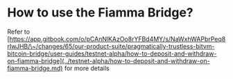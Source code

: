 # How to use the Fiamma Bridge?

Refer to [https://app.gitbook.com/o/pCAnNlKAzOo8rYFBd4MY/s/NaWxhWAPbrPeq8rIwJHB/\~/changes/65/our-product-suite/pragmatically-trustless-bitvm-bitcoin-bridge/user-guides/testnet-alpha/how-to-deposit-and-withdraw-on-fiamma-bridge](../testnet-alpha/how-to-deposit-and-withdraw-on-fiamma-bridge.md) for more details
